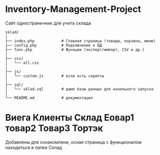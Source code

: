 # Inventory-Management-Project
Сайт одностраничник для учета склада
```
sklad/
│
├── index.php            # Главная страница (товары, корзина, меню)
├── config.php           # Подключение к БД
├── func.php             # Функции (экспорт/импорт, CSV и др.)
│
├── css/
│   └── all.css
│
├── js/
│   └── custom.js        # если есть скрипты
│
├── sql/
│   └── sklad.sql        # дамп базы данных для начального запуска
│
└── README.md            # документация
```
# Виега Клиенты Склад Еовар1 товар2 Товар3 Тортэк
Добавлены для ознакомлени, осная страница с функционалом находиться в папке Склад


